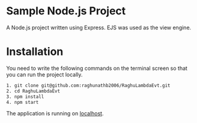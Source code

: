 # Sample Node.js Project

A Node.js project written using Express. EJS was used as the view engine.

# Installation

You need to write the following commands on the terminal screen so that you can run the project locally.

```sh
1. git clone git@github.com:raghunathb2006/RaghuLambdaEvt.git
2. cd RaghuLambdaEvt
3. npm install
4. npm start
```

The application is running on [localhost](http://localhost:3005).
